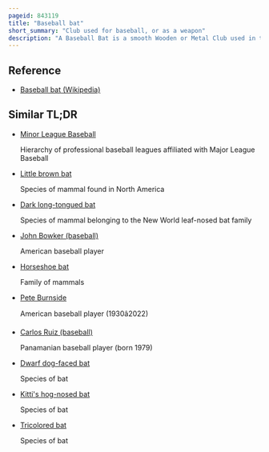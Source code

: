 ```yaml
---
pageid: 843119
title: "Baseball bat"
short_summary: "Club used for baseball, or as a weapon"
description: "A Baseball Bat is a smooth Wooden or Metal Club used in the Sport of Baseball to hit the Ball after it is thrown by the Pitcher. By Regulation it may be no more than 2. 75 Inches in Diameter at the thickest Part and no more than 42 Inches in Length. Although historically Bats approaching 3 Pounds were swung, Today Bats of 33 Ounces are common, topping out at 34 to 36 Ounces."
---
```


## Reference

- [Baseball bat (Wikipedia)](https://en.wikipedia.org/?curid=843119)

## Similar TL;DR

- [Minor League Baseball](/tldr/en/minor-league-baseball)

  Hierarchy of professional baseball leagues affiliated with Major League Baseball

- [Little brown bat](/tldr/en/little-brown-bat)

  Species of mammal found in North America

- [Dark long-tongued bat](/tldr/en/dark-long-tongued-bat)

  Species of mammal belonging to the New World leaf-nosed bat family

- [John Bowker (baseball)](/tldr/en/john-bowker-baseball)

  American baseball player

- [Horseshoe bat](/tldr/en/horseshoe-bat)

  Family of mammals

- [Pete Burnside](/tldr/en/pete-burnside)

  American baseball player (1930â2022)

- [Carlos Ruiz (baseball)](/tldr/en/carlos-ruiz-baseball)

  Panamanian baseball player (born 1979)

- [Dwarf dog-faced bat](/tldr/en/dwarf-dog-faced-bat)

  Species of bat

- [Kitti's hog-nosed bat](/tldr/en/kittis-hog-nosed-bat)

  Species of bat

- [Tricolored bat](/tldr/en/tricolored-bat)

  Species of bat
